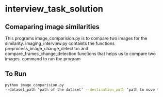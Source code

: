 # interview_task_solution
## Comaparing image similarities
This programs image_comparision.py is to compare two images for the similarity. 
imaging_interview.py containts the functions preprocess_image_change_detection and compare_frames_change_detection functions
that helps us to compare two images.
command to run the program
## To Run
```bash
python image_comparision.py
--dataset_path ‘path of the dataset’ --destination_path ‘path to move the similar images' --score_threshold 'integer' --min_countor_area ‘integer’ --image_extention '.png'
```
